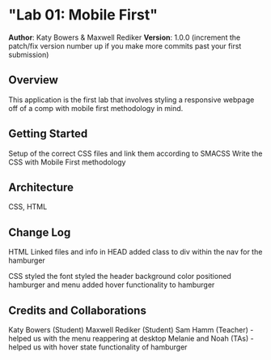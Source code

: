# "Lab 01: Mobile First"

**Author**: Katy Bowers & Maxwell Rediker
**Version**: 1.0.0 (increment the patch/fix version number up if you make more commits past your first submission)

## Overview
<!-- Provide a high level overview of what this application is and why you are building it, beyond the fact that it's an assignment for a Code Fellows 301 class. (i.e. What's your problem domain?) 
-->
This application is the first lab that involves styling a responsive webpage off of a comp with mobile first methodology in mind.

## Getting Started
<!-- What are the steps that a user must take in order to build this app on their own machine and get it running? -->

Setup of the correct CSS files and link them according to SMACSS
Write the CSS with Mobile First methodology

## Architecture
<!-- Provide a detailed description of the application design. What technologies (languages, libraries, etc) you're using, and any other relevant design information. -->
CSS, HTML


## Change Log
<!-- Use this are to document the iterative changes made to your application as each feature is successfully implemented. Use time stamps. Here's an examples:

01-01-2001 4:59pm - Application now has a fully-functional express server, with GET and POST routes for the book resource.
-->
HTML
Linked files and info in HEAD
added class to div within the nav for the hamburger

CSS
styled the font
styled the header background color
positioned hamburger and menu
added hover functionality to hamburger


## Credits and Collaborations
<!-- Give credit (and a link) to other people or resources that helped you build this application. -->

Katy Bowers (Student)
Maxwell Rediker (Student)
Sam Hamm (Teacher) - helped us with the menu reappering at desktop
Melanie and Noah (TAs) - helped us with hover state functionality of hamburger